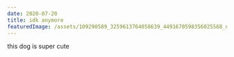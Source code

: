 ```yaml
---
date: 2020-07-20
title: idk anymore
featuredImage: /assets/109290589_3259613764058639_4491670598356025568_n.jpg
---
```


this dog is super cute
